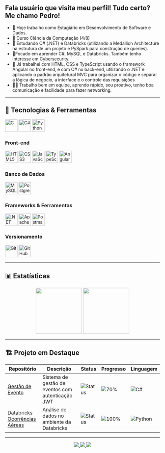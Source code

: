 ## Fala usuário que visita meu perfil! Tudo certo? Me chamo Pedro!
- 🔭 Hoje trabalho como Estagiário em Desenvolvimento de Software e Dados.
- 📖 Curso Ciência da Computação (4/8)
- 🌱 Estudando C# (.NET) e Databricks (utilizando a Medallion Architecture na estrutura de um projeto e PySpark para construção de queries).
- 🔎Focado em aprender C#, MySQL e Databricks. Também tenho interesse em Cybersecurity.
- 💼 Já trabalhei com HTML, CSS e TypeScript usando o framework Angular no front-end, e com C# no back-end, utilizando o .NET e aplicando o padrão arquitetural MVC para organizar o código e separar a lógica de negócio, a interface e o controle das requisições
- 🙋🏽 Trabalho bem em equipe, aprendo rápido, sou proativo, tenho boa comunicação e facilidade para fazer networking.
---

## 🚀 Tecnologias & Ferramentas  
<p align="left">
<img src="https://cdn.jsdelivr.net/gh/devicons/devicon@latest/icons/c/c-original.svg" width="40" alt="C"/>
<img src="https://cdn.jsdelivr.net/gh/devicons/devicon@latest/icons/csharp/csharp-original.svg" width="40" alt="C#"/>
<img src="https://cdn.jsdelivr.net/gh/devicons/devicon@latest/icons/python/python-original.svg" width="40" alt="Python"/>
</p>

### Front-end  
<p align="left">
<img src="https://cdn.jsdelivr.net/gh/devicons/devicon@latest/icons/html5/html5-original.svg" width="40" alt="HTML5"/>
<img src="https://cdn.jsdelivr.net/gh/devicons/devicon@latest/icons/css3/css3-original.svg" width="40" alt="CSS3"/>
<img src="https://cdn.jsdelivr.net/gh/devicons/devicon@latest/icons/javascript/javascript-original.svg" width="40" alt="JavaScript"/>
<img src="https://cdn.jsdelivr.net/gh/devicons/devicon@latest/icons/typescript/typescript-original.svg" width="40" alt="TypeScript"/>
<img src="https://cdn.jsdelivr.net/gh/devicons/devicon@latest/icons/angular/angular-original.svg" width="40" alt="Angular"/>
</p>

### Banco de Dados
<p align="left">
<img src="https://cdn.jsdelivr.net/gh/devicons/devicon@latest/icons/mysql/mysql-original.svg" width="40" alt="MySQL"/>
<img src="https://cdn.jsdelivr.net/gh/devicons/devicon@latest/icons/postgresql/postgresql-original.svg" width="40" alt="PostgreSQL"/>
</p>

### Frameworks & Ferramentas
<p align="left">
<img src="https://cdn.jsdelivr.net/gh/devicons/devicon@latest/icons/dotnetcore/dotnetcore-original.svg" width="40" alt=".NET"/>
<img src="https://cdn.jsdelivr.net/gh/devicons/devicon@latest/icons/apachespark/apachespark-original.svg" width="40" alt="Apache Spark"/>
<img src="https://cdn.jsdelivr.net/gh/devicons/devicon@latest/icons/postman/postman-original.svg" width="40" alt="Postman"/>
</p>

### Versionamento  
<p align="left">
<img src="https://cdn.jsdelivr.net/gh/devicons/devicon@latest/icons/git/git-original.svg" width="40" alt="Git"/>
<img src="https://cdn.jsdelivr.net/gh/devicons/devicon@latest/icons/github/github-original.svg" width="40" alt="GitHub"/>

---

## 📊 Estatísticas  

<div align="center">
  <img src="https://github-readme-stats.vercel.app/api?username=Phzera-hs&show_icons=true&theme=dark&hide_border=true" height="150"/>
  <img src="https://github-readme-stats.vercel.app/api/top-langs?username=Phzera-hs&layout=compact&theme=dark&hide_border=true" height="150"/>
</div>

---

## 🏗️ Projeto em Destaque

<div align="center">

| Repositório | Descrição | Status | Progresso | Linguagem |
|-------------|-----------|--------|-----------|-----------|
| [Gestão de Evento](https://github.com/Phzera-hs/Gestao_De_Eventos) | Sistema de gestão de eventos com autenticação JWT | ![Status](https://img.shields.io/badge/status-em%20desenvolvimento-yellow) | ![70%](https://img.shields.io/badge/70%25-20C146) | ![C#](https://img.shields.io/badge/C%23-239120?logo=c-sharp&logoColor=white) |
|[Databricks Ocorrências Aéreas](https://github.com/Phzera-hs/Analise-Ocorrencia-Aeronaves) | Análise de dados no ambiente da Databricks | ![Status](https://img.shields.io/badge/status-finalizado-08792B) | ![100%](https://img.shields.io/badge/100%25-08792B) | ![Python](https://img.shields.io/badge/-Python-3776AB?logo=python&logoColor=white&style=flat)


</div>

---

<div align="center">
  <a href="mailto:pedroh20066@gmail.com">
    <img src="https://img.shields.io/badge/-Gmail-D14836?style=for-the-badge&logo=gmail&logoColor=white"/>
  </a>
  <a href="https://www.linkedin.com/in/pedro-henrique-santos-silva">
    <img src="https://img.shields.io/badge/-LinkedIn-0077B5?style=for-the-badge&logo=linkedin&logoColor=white"/>
  </a>
  <a href="https://github.com/Phzera-hs">
    <img src="https://img.shields.io/badge/-GitHub-181717?style=for-the-badge&logo=github&logoColor=white"/>
  </a>
</div>
